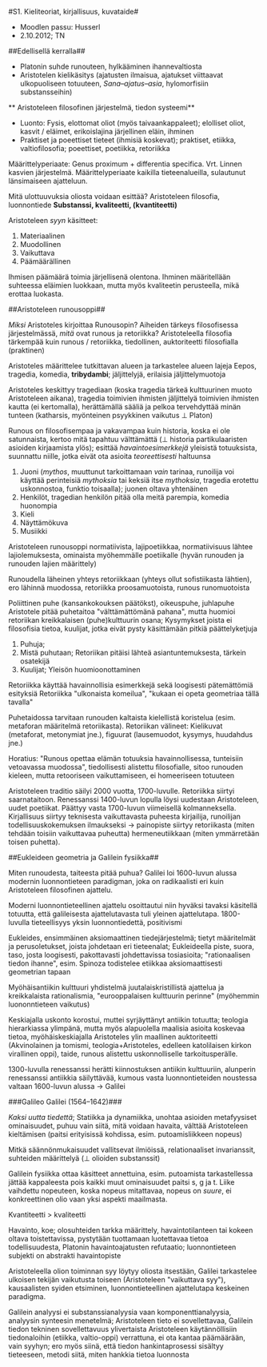 #S1. Kieliteoriat, kirjallisuus, kuvataide#

* Moodlen passu: Husserl
* 2.10.2012; TN

##Edellisellä kerralla##

* Platonin suhde runouteen, hylkääminen ihannevaltiosta
* Aristotelen kielikäsitys (ajatusten ilmaisua, ajatukset viittaavat ulkopuoliseen totuuteen, 
_Sana&ndash;ajatus&ndash;asia_, hylomorfisiin substansseihin)

** Aristoteleen filosofinen järjestelmä, tiedon systeemi**

* Luonto: Fysis, elottomat oliot (myös taivaankappaleet); elolliset oliot, kasvit / eläimet, erikoislajina järjellinen eläin, ihminen
* Praktiset ja poeettiset tieteet (ihmisiä koskevat); praktiset, etiikka, valtiofilosofia; poeettiset, poetiikka, retoriikka

Määrittelyperiaate: Genus proximum + differentia specifica. Vrt. Linnen kasvien järjestelmä.
Määrittelyperiaate kaikilla tieteenalueilla, sulautunut länsimaiseen ajatteluun.

Mitä ulottuuvuksia oliosta voidaan esittää? Aristoteleen filosofia, luonnontiede
**Substanssi, kvaliteetti, (kvantiteetti)** 

Aristoteleen _syyn_ käsitteet:

1. Materiaalinen
2. Muodollinen
3. Vaikuttava
4. Päämäärällinen

Ihmisen päämäärä toimia järjellisenä olentona. Ihminen määritellään suhteessa
eläimien luokkaan, mutta myös kvaliteetin perusteella, mikä erottaa luokasta.

##Aristoteleen runousoppi##

_Miksi_ Aristoteles kirjoittaa Runousopin? 
Aiheiden tärkeys filosofisessa järjestelmässä, _mitä_ ovat runous ja retoriikka? 
Aristoteleella filosofia tärkempää kuin runous / retoriikka, tiedollinen, auktoriteetti filosofialla (praktinen)

Aristoteles määrittelee tutkittavan alueen ja tarkastelee alueen lajeja
Eepos, tragedia, komedia, **tribydambi**; jäljittelyjä, erilaisia jäljittelymuotoja

Aristoteles keskittyy tragediaan (koska tragedia tärkeä kulttuurinen muoto Aristoteleen aikana),
tragedia toimivien ihmisten jäljittelyä toimivien ihmisten kautta (ei kertomalla), herättämällä
sääliä ja pelkoa tervehdyttää minän tunteen (katharsis, myönteinen psyykkinen vaikutus &perp; Platon)

Runous on filosofisempaa ja vakavampaa kuin historia, koska ei ole satunnaista, kertoo mitä tapahtuu
välttämättä (&perp; historia partikulaaristen asioiden kirjaamista ylös); esittää _havaintoesimerkkejä_
yleisistä totuuksista, suunnattu niille, jotka eivät ota asioita _teoreettisesti_ haltuunsa

1. Juoni (_mythos_, muuttunut tarkoittamaan _vain_ tarinaa, runoilija voi käyttää perinteisiä _mythoksia_
tai keksiä itse _mythoksia_, tragedia erotettu uskonnostoa, funktio toisaalla); juonen oltava yhtenäinen
2. Henkilöt, tragedian henkilön pitää olla meitä parempia, komedia huonompia
3. Kieli 
4. Näyttämökuva
5. Musiikki

Aristoteleen runousoppi normatiivista, lajipoetiikkaa, normatiivisuus lähtee lajiolemuksesta, ominaista myöhemmälle
poetiikalle (hyvän runouden ja runouden lajien määrittely) 

Runoudella läheinen yhteys retoriikkaan (yhteys ollut sofistiikasta lähtien), 
ero lähinnä muodossa, retoriikka proosamuotoista, runous runomuotoista

Poliittinen puhe (kansankokouksen päätökst), oikeuspuhe, juhlapuhe
Aristotele pitää puhetaitoa "välttämättömänä pahana", mutta huomioi retoriikan kreikkalaisen
(puhe)kulttuurin osana; Kysymykset joista ei filosofisia tietoa, kuulijat, jotka eivät pysty
käsittämään pitkiä päättelyketjuja

1. Puhuja;  
2. Mistä puhutaan; Retoriikan pitäisi lähteä asiantuntemuksesta, tärkein osatekijä
3. Kuulijat; Yleisön huomioonottaminen

Retoriikka käyttää havainnollisia esimerkkejä sekä loogisesti pätemättömiä esityksiä
Retoriikka "ulkonaista komeilua", "kukaan ei opeta geometriaa tällä tavalla"

Puhetaidossa tarvitaan runouden kaltaista kielellistä koristelua (esim. metaforan määritelmä
retoriikasta). Retoriikan välineet: Kielikuvat (metaforat, metonymiat jne.), 
figuurat (lausemuodot, kysymys, huudahdus jne.)

Horatius: "Runous opettaa
elämän totuuksia havainnollisessa, tunteisiin vetoavassa muodossa", tiedollisesti
alistettu filosofialle, sitoo runouden kieleen, mutta retooriseen vaikuttamiseen, ei
homeeriseen totuuteen

Aristoteleen traditio säilyi 2000 vuotta, 1700-luvulle. Retoriikka siirtyi
saarnataitoon. Renessanssi 1400-luvun lopulla löysi uudestaan Aristoteleen,
uudet poetiikat. Päättyy vasta 1700-luvun viimeisellä kolmanneksella. Kirjallisuus
siirtyy teknisesta vaikuttavasta puheesta kirjailija, runoilijan todellisuuskokemuksen
ilmaukseksi &rarr; painopiste siirtyy retoriikasta (miten tehdään toisiin vaikuttavaa
puheutta) hermeneutiikkaan (miten ymmärretään toisen puhetta).

##Eukleideen geometria ja Galilein fysiikka##

Miten runoudesta, taiteesta pitää puhua? Galilei loi 1600-luvun alussa modernin luonnontieteen
paradigman, joka on radikaalisti eri kuin Aristoteleen filosofinen ajattelu.

Moderni luonnontieteellinen ajattelu osoittautui niin hyväksi tavaksi käsitellä totuutta,
että galileisesta ajattelutavasta tuli yleinen ajattelutapa. 1800-luvulla tieteellisyys
yksin luonnontiedettä, positivismi

Eukleides, ensimmäinen aksiomaattinen tiedejärjestelmä; tietyt määritelmät ja
perusoletukset, joista johdetaan eri tieteenalat; Eukleideella piste, suora, taso,
josta loogisesti, pakottavasti johdettavissa tosiasioita; "rationaalisen tiedon ihanne",
esim. Spinoza todistelee etiikkaa aksiomaattisesti geometrian tapaan

Myöhäisantiikin kulttuuri yhdistelmä juutalaiskristillistä ajattelua ja kreikkalaista
rationalismia, "eurooppalaisen kulttuurin perinne" (myöhemmin luononntieteen vaikutus)

Keskiajalla uskonto korostui, muttei syrjäyttänyt antiikin totuutta; teologia hierarkiassa
ylimpänä, mutta myös alapuolella maalisia asioita koskevaa tietoa, myöhäiskeskiajalla
Aristoteles ylin maallinen auktoriteetti (Akvinolainen ja tomismi, teologia+Aristoteles,
edelleen katolilaisen kirkon virallinen oppi), taide, runous alistettu uskonnolliselle
tarkoitusperälle.

1300-luvulla renessanssi herätti kiinnostuksen antiikin kulttuuriin, alunperin renessanssi
antiikkia säilyttävää, kumous vasta luonnontieteiden noustessa valtaan 1600-luvun
alussa &rarr; Galilei

###Galileo Galilei (1564&ndash;1642)###

_Kaksi uutta tiedettä_; Statiikka ja dynamiikka,
unohtaa asioiden metafyysiset ominaisuudet, puhuu vain siitä, mitä voidaan havaita,
välttää Aristoteleen kieltämisen (paitsi erityisissä kohdissa, esim. putoamisliikkeen nopeus)

Mitkä säännönmukaisuudet vallitsevat ilmiöissä, relationaaliset invarianssit, suhteiden
määrittelyä (&perp; olioiden substanssit)

Galilein fysiikka ottaa käsitteet annettuina, esim. putoamista tarkastellessa
jättää kappaleesta pois kaikki muut ominaisuudet paitsi s, g ja t. Liike vaihdettu
nopeuteen, koska nopeus mitattavaa, nopeus on _suure_, ei konkreettinen olio
vaan yksi aspekti maailmasta.

Kvantiteetti > kvaliteetti

Havainto, koe; olosuhteiden tarkka määrittely, havaintotilanteen tai kokeen
oltava toistettavissa, pystytään tuottamaan luotettavaa tietoa todellisuudesta,
Platonin havaintoajatusten refutaatio; luonnontieteen subjekti on abstrakti
havaintopiste

Aristoteleella olion toiminnan syy löytyy oliosta itsestään, Galilei tarkastelee
ulkoisen tekijän vaikutusta toiseen (Aristoteleen "vaikuttava syy"), kausaalisten
syiden etsiminen, luonnontieteellinen ajattelutapa keskeinen paradigma.

Galilein analyysi ei substanssianalyysia vaan komponenttianalyysia, analyysin
synteesin menetelmä; Aristoteleen tieto ei sovellettavaa, Galilein tiedon
tekninen sovellettavuus ylivertaista Aristoteleen käytännöllisiin tiedonaloihin
(etiikka, valtio-oppi) verrattuna, ei ota kantaa päämäärään, vain syyhyn; 
ero myös siinä, että tiedon hankintaprosessi sisältyy tieteeseen, metodi siitä,
miten hankkia tietoa luonnosta
